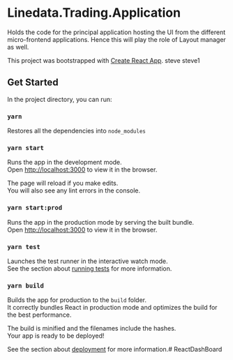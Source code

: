 # Linedata.Trading.Application

Holds the code for the principal application hosting the UI from the different micro-frontend applications.
Hence this will play the role of Layout manager as well.

This project was bootstrapped with [Create React App](https://github.com/facebook/create-react-app).
steve
steve1

## Get Started

In the project directory, you can run:

### `yarn`

Restores all the dependencies into `node_modules`

### `yarn start`

Runs the app in the development mode.<br>
Open [http://localhost:3000](http://localhost:3000) to view it in the browser.

The page will reload if you make edits.<br>
You will also see any lint errors in the console.

### `yarn start:prod`

Runs the app in the production mode by serving the built bundle.<br>
Open [http://localhost:3000](http://localhost:3000) to view it in the browser.

### `yarn test`

Launches the test runner in the interactive watch mode.<br>
See the section about [running tests](https://facebook.github.io/create-react-app/docs/running-tests) for more information.

### `yarn build`

Builds the app for production to the `build` folder.<br>
It correctly bundles React in production mode and optimizes the build for the best performance.

The build is minified and the filenames include the hashes.<br>
Your app is ready to be deployed!

See the section about [deployment](https://facebook.github.io/create-react-app/docs/deployment) for more information.# ReactDashBoard
